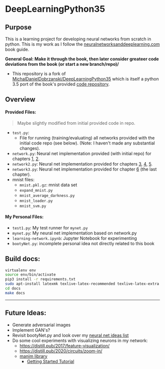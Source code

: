 # DeepLearningPython35

## Purpose

This is a learning project for developing neural networks from scratch in python.  This is my work as I follow the [neuralnetworksanddeeplearning.com](http://neuralnetworksanddeeplearning.com/) book guide.

**General Goal: Make it through the book, then later consider greateer code deviations from the book (or start a new branch/repo)/**

* This repository is a fork of [MichalDanielDobrzanski/DeepLearningPython35](https://github.com/MichalDanielDobrzanski/DeepLearningPython35) which is itself a python 3.5 port of the book's provided [code repository](https://github.com/mnielsen/neural-networks-and-deep-learning).

## Overview

#### Provided Files:
> Maybe slightly modified from initial provided code in repo.

* `test.py`:
  * File for running (training/evaluating) all networks provided with the initial code repo  (see below).  (Note: I haven't made any substantial changes).
* `network.py`: Neural net implementation provided (with initial repo) for chapters [1](http://neuralnetworksanddeeplearning.com/chap1.html), [2](http://neuralnetworksanddeeplearning.com/chap2.html).
* `network2.py`: Neural net implementation provided for chapters [3](http://neuralnetworksanddeeplearning.com/chap3.html), [4](http://neuralnetworksanddeeplearning.com/chap4.html), [5](http://neuralnetworksanddeeplearning.com/chap5.html).
* `network3.py`: Neural net implementation provided for chapter [6](http://neuralnetworksanddeeplearning.com/chap6.html) (the last chapter).
* mnist files:
  * `mnist.pkl.gz`: mnist data set
  * `expand_mnist.py`
  * `mnist_average_darkness.py`
  * `mnist_loader.py`
  * `mnist_svm.py`
  
  
#### My Personal Files:
* `test1.py`: My test runner for `mynet.py`
* `mynet.py`: My neural net implementation based on network.py 
* `learning-network.ipynb`: Jupyter Notebook for experimenting
* `bootyNet.py`: incomplete personal idea not directly related to this book

## Build docs:
````bash
virtualenv env
source env/bin/activate
pip3 install -r requirements.txt
sudo apt-install latexmk texlive-latex-recommended texlive-latex-extra
cd docs
make docs
````

---
## Future Ideas:
* Generate adversarial images
* Implement GAN's?
* Revisit bootyNet.py and look over my [neural net ideas list](https://keep.google.com/u/0/#NOTE/14hIjnAyM_VcuLiRy_NhfbPioc1V45UAdlQHWkBRois_9T1yieWDTIz5UO2TdYuR7L3q0aahx)
* Do some cool experiments with visualizing neurons in my network:
  * https://distill.pub/2017/feature-visualization/
  * https://distill.pub/2020/circuits/zoom-in/
  * [manim library](https://github.com/3b1b/manim)
    * [Getting Started Tutorial](https://talkingphysics.wordpress.com/2019/01/08/getting-started-animating-with-manim-and-python-3-7/)
